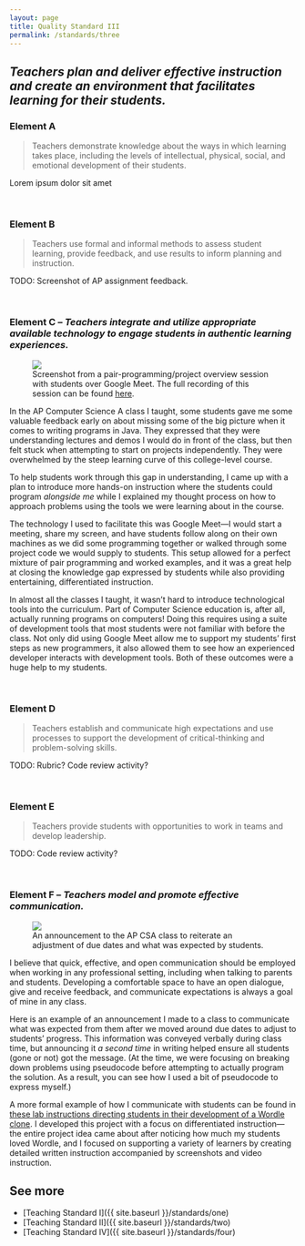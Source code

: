 ```yaml
---
layout: page
title: Quality Standard III
permalink: /standards/three
---
```


## _Teachers plan and deliver effective instruction and create an environment that facilitates learning for their students._

### Element A

> Teachers demonstrate knowledge about the ways in which learning takes place, including the levels of intellectual, physical, social, and emotional development of their students.

Lorem ipsum dolor sit amet

<br>

### Element B

> Teachers use formal and informal methods to assess student learning, provide feedback, and use results to inform planning and instruction.

TODO: Screenshot of AP assignment feedback.

<br>

### Element C – _Teachers integrate and utilize appropriate available technology to engage students in authentic learning experiences._

<figure>
	<img src="{{ site.baseurl }}/images/maze-project-overview-meet.png">
	<figcaption>Screenshot from a pair-programming/project overview session with students over Google Meet. The full recording of this session can be found <a href="https://drive.google.com/file/d/1otZJUR3qAvHkVz-qCzdcS_u8owZmcAc9/view?usp=sharing">here</a>.</figcaption>
</figure>

In the AP Computer Science A class I taught, some students gave me some valuable feedback early on about missing some of the big picture when it comes to writing programs in Java. They expressed that they were understanding lectures and demos I would do in front of the class, but then felt stuck when attempting to start on projects independently. They were overwhelmed by the steep learning curve of this college-level course.

To help students work through this gap in understanding, I came up with a plan to introduce more hands-on instruction where the students could program _alongside me_ while I explained my thought process on how to approach problems using the tools we were learning about in the course.

The technology I used to facilitate this was Google Meet—I would start a meeting, share my screen, and have students follow along on their own machines as we did some programming together or walked through some project code we would supply to students. This setup allowed for a perfect mixture of pair programming and worked examples, and it was a great help at closing the knowledge gap expressed by students while also providing entertaining, differentiated instruction.

In almost all the classes I taught, it wasn’t hard to introduce technological tools into the curriculum. Part of Computer Science education is, after all, actually running programs on computers! Doing this requires using a suite of development tools that most students were not familiar with before the class. Not only did using Google Meet allow me to support my students’ first steps as new programmers, it also allowed them to see how an experienced developer interacts with development tools. Both of these outcomes were a huge help to my students.

<br>

### Element D

> Teachers establish and communicate high expectations and use processes to support the development of critical-thinking and problem-solving skills.

TODO: Rubric? Code review activity?

<br>

### Element E

> Teachers provide students with opportunities to work in teams and develop leadership.

TODO: Code review activity?

<br>

### Element F – _Teachers model and promote effective communication._

<figure>
	<img src="{{ site.baseurl }}/images/ap-class-announcement.png">
	<figcaption>An announcement to the AP CSA class to reiterate an adjustment of due dates and what was expected by students.</figcaption>
</figure>

I believe that quick, effective, and open communication should be employed when working in any professional setting, including when talking to parents and students. Developing a comfortable space to have an open dialogue, give and receive feedback, and communicate expectations is always a goal of mine in any class.

Here is an example of an announcement I made to a class to communicate what was expected from them after we moved around due dates to adjust to students’ progress. This information was conveyed verbally during class time, but announcing it _a second time_ in writing helped ensure all students (gone or not) got the message. (At the time, we were focusing on breaking down problems using pseudocode before attempting to actually program the solution. As a result, you can see how I used a bit of pseudocode to express myself.)

A more formal example of how I communicate with students can be found in [these lab instructions directing students in their development of a Wordle clone](https://github.com/ianfisk/teaching-materials/blob/main/wordle/part-one/README.md). I developed this project with a focus on differentiated instruction—the entire project idea came about after noticing how much my students loved Wordle, and I focused on supporting a variety of learners by creating detailed written instruction accompanied by screenshots and video instruction.

## See more

- [Teaching Standard I]({{ site.baseurl }}/standards/one)
- [Teaching Standard II]({{ site.baseurl }}/standards/two)
- [Teaching Standard IV]({{ site.baseurl }}/standards/four)
